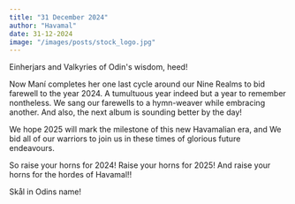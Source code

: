 ```yaml
---
title: "31 December 2024"
author: "Havamal"
date: 31-12-2024
image: "/images/posts/stock_logo.jpg"
---
```


Einherjars and Valkyries of Odin's wisdom, heed!

Now Maní completes her one last cycle around our Nine Realms to bid farewell to the year 2024. A tumultuous year indeed but a year to remember nontheless. We sang our farewells to a hymn-weaver while embracing another. And also, the next album is sounding better by the day!

We hope 2025 will mark the milestone of this new Havamalian era, and We bid all of our warriors to join us in these times of glorious future endeavours.

So raise your horns for 2024! Raise your horns for 2025! And raise your horns for the hordes of Havamal!!

Skål in Odins name!